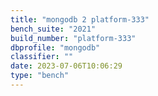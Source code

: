 ```yaml
---
title: "mongodb 2 platform-333"
bench_suite: "2021"
build_number: "platform-333"
dbprofile: "mongodb"
classifier: ""
date: 2023-07-06T10:06:29
type: "bench"
---
```

